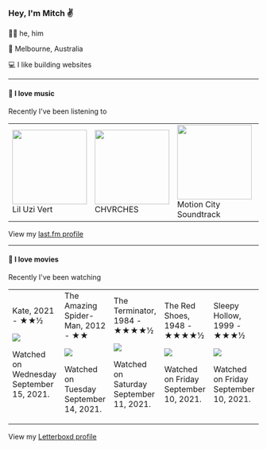 <article><h3>Hey, I&#x27;m Mitch ✌️</h3><section><p>🙆‍♂️ he, him</p><p>📍 Melbourne, Australia</p><p>💻 I like building websites</p></section><hr/><section><h4>💽 I love music</h4><p>Recently I&#x27;ve been listening to</p><table><tbody><td><img src="https://lastfm.freetls.fastly.net/i/u/174s/fe846eb53703668dbace9232b43afff7.png" height="150px" alt="" role="presentation"/><br/>Lil Uzi Vert</td><td><img src="https://lastfm.freetls.fastly.net/i/u/174s/4857b5e7f93d4e1e9bdde4166e7062e6.png" height="150px" alt="" role="presentation"/><br/>CHVRCHES</td><td><img src="https://lastfm.freetls.fastly.net/i/u/174s/39212e2fb05543898046f9fe70390d41.png" height="150px" alt="" role="presentation"/><br/>Motion City Soundtrack</td><td><img src="https://lastfm.freetls.fastly.net/i/u/174s/5a73102ca5f3740aabf9300f4f33a682.png" height="150px" alt="" role="presentation"/><br/>Cocteau Twins</td><td><img src="https://lastfm.freetls.fastly.net/i/u/174s/842bf575617e488a8dfabedaaa75923b.png" height="150px" alt="" role="presentation"/><br/>Space Afrika</td></tbody></table><span>View my <a href="https://www.last.fm/user/mylsb">last.fm profile</a></span></section><hr/><section><h4>📼 I love movies</h4><p>Recently I&#x27;ve been watching</p><table><tbody><td>Kate, 2021 - ★★½<br/><span> <p><img src="https://a.ltrbxd.com/resized/film-poster/5/2/5/2/5/5/525255-kate-0-500-0-750-crop.jpg?k=d2b1155b5f"/></p> <p>Watched on Wednesday September 15, 2021.</p> </span></td><td>The Amazing Spider-Man, 2012 - ★★<br/><span> <p><img src="https://a.ltrbxd.com/resized/film-poster/5/0/6/7/7/50677-the-amazing-spider-man-0-500-0-750-crop.jpg?k=a1222e2237"/></p> <p>Watched on Tuesday September 14, 2021.</p> </span></td><td>The Terminator, 1984 - ★★★★½<br/><span> <p><img src="https://a.ltrbxd.com/resized/sm/upload/g2/2g/f0/6b/the-terminator-original-0-500-0-750-crop.jpg?k=3a6f00685b"/></p> <p>Watched on Saturday September 11, 2021.</p> </span></td><td>The Red Shoes, 1948 - ★★★★½<br/><span> <p><img src="https://a.ltrbxd.com/resized/sm/upload/rh/3s/bc/rr/oyOtIdNJJO8zVwPyCtxVRxPLuHO-0-500-0-750-crop.jpg?k=a0889ab1ac"/></p> <p>Watched on Friday September 10, 2021.</p> </span></td><td>Sleepy Hollow, 1999 - ★★★½<br/><span> <p><img src="https://a.ltrbxd.com/resized/film-poster/5/0/1/5/8/50158-sleepy-hollow-0-500-0-750-crop.jpg?k=ca4329eb1f"/></p> <p>Watched on Friday September 10, 2021.</p> </span></td></tbody></table><span>View my <a href="https://letterboxd.com/myslab/">Letterboxd profile</a></span></section></article>